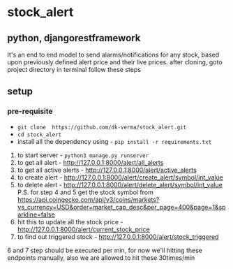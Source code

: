 # stock_alert
## python, djangorestframework

It's an end to end model to send alarms/notifications for any stock, based upon previously defined alert price and their live prices.
after cloning, goto project directory in terminal follow these steps

## setup
### pre-requisite
- `git clone  https://github.com/dk-verma/stock_alert.git`
- `cd stock_alert`
- install all the dependency using - `pip install -r requirements.txt`

1. to start server - `python3 manage.py runserver`
2. to get all alert - http://127.0.0.1:8000/alert/all_alerts
3. to get all active alerts - http://127.0.0.1:8000/alert/active_alerts
4. to create alert - http://127.0.0.1:8000/alert/create_alert/symbol/int_value
5. to delete alert - http://127.0.0.1:8000/alert/delete_alert/symbol/int_value
  P.S. for step 4 and 5 get the stock symbol from https://api.coingecko.com/api/v3/coins/markets?vs_currency=USD&order=market_cap_desc&per_page=400&page=1&sparkline=false
6. hit this to update all the stock price - http://127.0.0.1:8000/alert/current_stock_price
7. to find out triggered stock - http://127.0.0.1:8000/alert/stock_triggered

6 and 7 step should be executed per min, for now we'll hitting these endpoints manually, also we are allowed to hit these 30times/min

